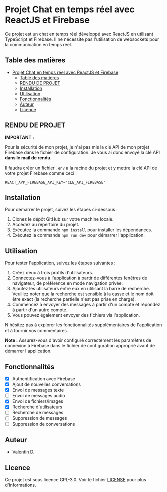 # Projet Chat en temps réel avec ReactJS et Firebase

Ce projet est un chat en temps réel développé avec ReactJS en utilisant TypeScript et Firebase. Il ne nécessite pas l'utilisation de websockets pour la communication en temps réel.

## Table des matières

- [Projet Chat en temps réel avec ReactJS et Firebase](#projet-chat-en-temps-réel-avec-reactjs-et-firebase)
  - [Table des matières](#table-des-matières)
  - [RENDU DE PROJET](#rendu-de-projet)
  - [Installation](#installation)
  - [Utilisation](#utilisation)
  - [Fonctionnalités](#fonctionnalités)
  - [Auteur](#auteur)
  - [Licence](#licence)

## RENDU DE PROJET

**IMPORTANT :**

Pour la sécurité de mon projet, je n'ai pas mis la clé API de mon projet Firebase dans le fichier de configuration. Je vous ai donc envoyé la clé API **dans le mail de rendu**.

Il faudra créer un fichier `.env` à la racine du projet et y mettre la clé API de votre projet Firebase comme ceci :

```
REACT_APP_FIREBASE_API_KEY="CLE_API_FIREBASE"
```

## Installation

Pour démarrer le projet, suivez les étapes ci-dessous :

1. Clonez le dépôt GitHub sur votre machine locale.
2. Accédez au répertoire du projet.
3. Exécutez la commande `npm install` pour installer les dépendances.
4. Exécutez la commande `npm run dev` pour démarrer l'application.

## Utilisation

Pour tester l'application, suivez les étapes suivantes :

1. Créez deux à trois profils d'utilisateurs.
2. Connectez-vous à l'application à partir de différentes fenêtres de navigateur, de préférence en mode navigation privée.
3. Ajoutez les utilisateurs entre eux en utilisant la barre de recherche. Veuillez noter que la recherche est sensible à la casse et le nom doit être exact (la recherche partielle n'est pas prise en charge).
4. Commencez à envoyer des messages à partir d'un compte et répondez à partir d'un autre compte.
5. Vous pouvez également envoyer des fichiers via l'application.

N'hésitez pas à explorer les fonctionnalités supplémentaires de l'application et à fournir vos commentaires.

**Note :** Assurez-vous d'avoir configuré correctement les paramètres de connexion à Firebase dans le fichier de configuration approprié avant de démarrer l'application.

## Fonctionnalités

- [x] Authentification avec Firebase
- [x] Ajout de nouvelles conversations
- [x] Envoi de messages texte
- [ ] Envoi de messages audio
- [x] Envoi de fichiers/images
- [x] Recherche d'utilisateurs
- [ ] Recherche de messages
- [ ] Suppression de messages
- [ ] Suppression de conversations

## Auteur

- [Valentin D.](https://github.com/valentin-dlack)

## Licence

Ce projet est sous licence GPL-3.0. Voir le fichier [LICENSE](LICENSE) pour plus d'informations.